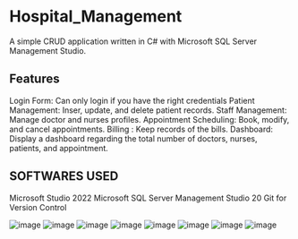 # Hospital_Management

A simple CRUD application written in C# with Microsoft SQL Server Management Studio.

## Features
Login Form: Can only login if you have the right credentials
Patient Management: Inser, update, and delete patient records.
Staff Management: Manage doctor and nurses profiles.
Appointment Scheduling: Book, modify, and cancel appointments.
Billing : Keep records of the bills.
Dashboard: Display a dashboard regarding the total number of doctors, nurses, patients, and appointment.

## SOFTWARES USED
Microsoft Studio 2022
Microsoft SQL Server Management Studio 20
Git for Version Control

![image](https://github.com/user-attachments/assets/41262af3-d6fc-49a4-82f1-9af4de45da1e)
![image](https://github.com/user-attachments/assets/0f455394-85b8-441c-95d7-83c0e39a7218)
![image](https://github.com/user-attachments/assets/8a995dff-694e-46bd-8498-5cc1bb92f9d7)
![image](https://github.com/user-attachments/assets/aa634190-3442-4984-ac33-592f234268b7)
![image](https://github.com/user-attachments/assets/bf6c4186-6b38-4825-9d36-832e54cac77c)
![image](https://github.com/user-attachments/assets/2a0663f6-688e-4cdc-9ff5-fc0bb07684d7)
![image](https://github.com/user-attachments/assets/abe23f50-a5f9-493c-8549-329b25cb9000)
![image](https://github.com/user-attachments/assets/614458c5-4f37-410c-b042-4d9797bd9273)






